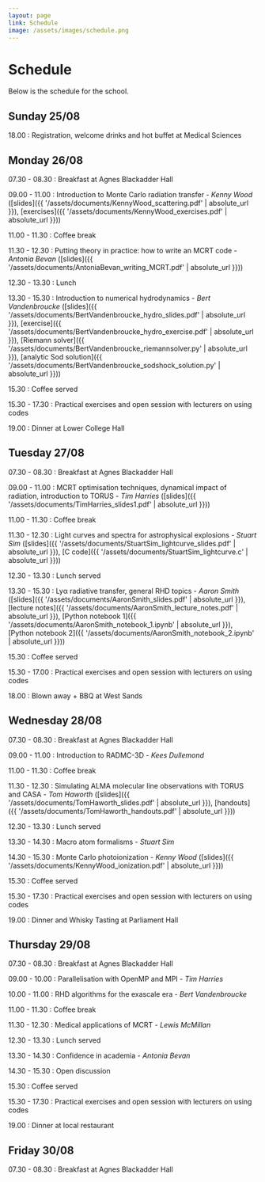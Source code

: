 ```yaml
---
layout: page
link: Schedule
image: /assets/images/schedule.png
---
```


# Schedule

Below is the schedule for the school.

## Sunday 25/08

18.00
: Registration, welcome drinks and hot buffet at Medical Sciences

## Monday 26/08

07.30 - 08.30
: Breakfast at Agnes Blackadder Hall

09.00 - 11.00
: Introduction to Monte Carlo radiation transfer - *Kenny Wood* ([slides]({{ '/assets/documents/KennyWood_scattering.pdf' | absolute_url }}), [exercises]({{ '/assets/documents/KennyWood_exercises.pdf' | absolute_url }}))

11.00 - 11.30
: Coffee break

11.30 - 12.30
: Putting theory in practice: how to write an MCRT code - *Antonia Bevan* ([slides]({{ '/assets/documents/AntoniaBevan_writing_MCRT.pdf' | absolute_url }}))

12.30 - 13.30
: Lunch

13.30 - 15.30
: Introduction to numerical hydrodynamics - *Bert Vandenbroucke* ([slides]({{ '/assets/documents/BertVandenbroucke_hydro_slides.pdf' | absolute_url }}), [exercise]({{ '/assets/documents/BertVandenbroucke_hydro_exercise.pdf' | absolute_url }}), [Riemann solver]({{ '/assets/documents/BertVandenbroucke_riemannsolver.py' | absolute_url }}), [analytic Sod solution]({{ '/assets/documents/BertVandenbroucke_sodshock_solution.py' | absolute_url }}))

15.30
: Coffee served

15.30 - 17.30
: Practical exercises and open session with lecturers on using codes

19.00
: Dinner at Lower College Hall

## Tuesday 27/08

07.30 - 08.30
: Breakfast at Agnes Blackadder Hall

09.00 - 11.00
: MCRT optimisation techniques, dynamical impact of radiation, introduction to TORUS - *Tim Harries* ([slides]({{ '/assets/documents/TimHarries_slides1.pdf' | absolute_url }}))

11.00 - 11.30
: Coffee break

11.30 - 12.30
: Light curves and spectra for astrophysical explosions - *Stuart Sim* ([slides]({{ '/assets/documents/StuartSim_lightcurve_slides.pdf' | absolute_url }}), [C code]({{ '/assets/documents/StuartSim_lightcurve.c' | absolute_url }}))

12.30 - 13.30
: Lunch served

13.30 - 15.30
: Ly&alpha; radiative transfer, general RHD topics - *Aaron Smith* ([slides]({{ '/assets/documents/AaronSmith_slides.pdf' | absolute_url }}), [lecture notes]({{ '/assets/documents/AaronSmith_lecture_notes.pdf' | absolute_url }}), [Python notebook 1]({{ '/assets/documents/AaronSmith_notebook_1.ipynb' | absolute_url }}), [Python notebook 2]({{ '/assets/documents/AaronSmith_notebook_2.ipynb' | absolute_url }}))

15.30
: Coffee served

15.30 - 17.00
: Practical exercises and open session with lecturers on using codes

18.00
: Blown away + BBQ at West Sands

## Wednesday 28/08

07.30 - 08.30
: Breakfast at Agnes Blackadder Hall

09.00 - 11.00
: Introduction to RADMC-3D - *Kees Dullemond*

11.00 - 11.30
: Coffee break

11.30 - 12.30
: Simulating ALMA molecular line observations with TORUS and CASA - *Tom Haworth* ([slides]({{ '/assets/documents/TomHaworth_slides.pdf' | absolute_url }}), [handouts]({{ '/assets/documents/TomHaworth_handouts.pdf' | absolute_url }}))

12.30 - 13.30
: Lunch served

13.30 - 14.30
: Macro atom formalisms - *Stuart Sim*

14.30 - 15.30
: Monte Carlo photoionization - *Kenny Wood* ([slides]({{ '/assets/documents/KennyWood_ionization.pdf' | absolute_url }}))

15.30
: Coffee served

15.30 - 17.30
: Practical exercises and open session with lecturers on using codes

19.00
: Dinner and Whisky Tasting at Parliament Hall

## Thursday 29/08

07.30 - 08.30
: Breakfast at Agnes Blackadder Hall

09.00 - 10.00
: Parallelisation with OpenMP and MPI - *Tim Harries*

10.00 - 11.00
: RHD algorithms for the exascale era - *Bert Vandenbroucke*

11.00 - 11.30
: Coffee break

11.30 - 12.30
: Medical applications of MCRT - *Lewis McMillan*

12.30 - 13.30
: Lunch served

13.30 - 14.30
: Confidence in academia - *Antonia Bevan*

14.30 - 15.30
: Open discussion

15.30
: Coffee served

15.30 - 17.30
: Practical exercises and open session with lecturers on using codes

19.00
: Dinner at local restaurant

## Friday 30/08

07.30 - 08.30
: Breakfast at Agnes Blackadder Hall
